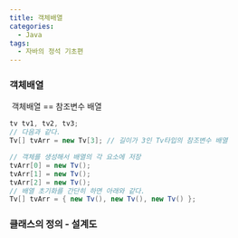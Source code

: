 ```yaml
---
title: 객체배열
categories:
  - Java
tags:
  - 자바의 정석 기초편
---
```

### 객체배열

​	객체배열 == 참조변수 배열

```java
tv tv1, tv2, tv3;
// 다음과 같다.
Tv[] tvArr = new Tv[3]; // 길이가 3인 Tv타입의 참조변수 배열

// 객체를 생성해서 배열의 각 요소에 저장
tvArr[0] = new Tv();
tvArr[1] = new Tv();
tvArr[2] = new Tv();
// 배열 초기화를 간단히 하면 아래와 같다.
Tv[] tvArr = { new Tv(), new Tv(), new Tv() };
```

### 클래스의 정의 - 설계도



